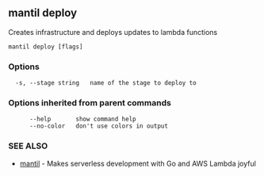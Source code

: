 ## mantil deploy

Creates infrastructure and deploys updates to lambda functions

```
mantil deploy [flags]
```

### Options

```
  -s, --stage string   name of the stage to deploy to
```

### Options inherited from parent commands

```
      --help       show command help
      --no-color   don't use colors in output
```

### SEE ALSO

* [mantil](mantil.md)	 - Makes serverless development with Go and AWS Lambda joyful

